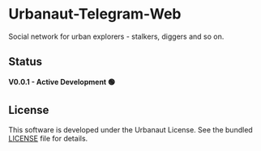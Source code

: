 # Urbanaut-Telegram-Web

Social network for urban explorers - stalkers, diggers and so on.

## Status

**V0.0.1 - Active Development 🟢**

## License

This software is developed under the Urbanaut License. See the bundled [LICENSE](LICENSE) file for details.